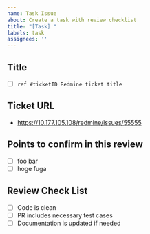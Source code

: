 ```yaml
---
name: Task Issue
about: Create a task with review checklist
title: "[Task] "
labels: task
assignees: ''
---
```


## Title

- [ ] `ref #ticketID Redmine ticket title`

## Ticket URL

- https://10.177.105.108/redmine/issues/55555

## Points to confirm in this review

- [ ] foo bar  
- [ ] hoge fuga

## Review Check List

- [ ] Code is clean  
- [ ] PR includes necessary test cases  
- [ ] Documentation is updated if needed